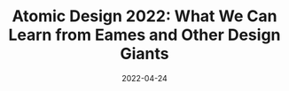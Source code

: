 ---
date: 2022-04-24
permalink: false
publisher: uxdesigncc
tags:
  - design
target_url: https://uxdesign.cc/atomic-design-2022-what-we-can-learn-from-eames-and-other-design-giants-4d8e2f579daa
title: "Atomic Design 2022: What We Can Learn from Eames and Other Design Giants"
---